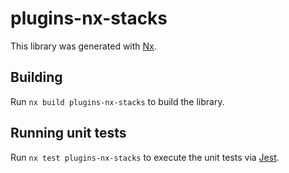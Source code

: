 # plugins-nx-stacks

This library was generated with [Nx](https://nx.dev).

## Building

Run `nx build plugins-nx-stacks` to build the library.

## Running unit tests

Run `nx test plugins-nx-stacks` to execute the unit tests via [Jest](https://jestjs.io).
